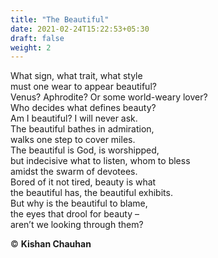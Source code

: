 ```yaml
---
title: "The Beautiful"
date: 2021-02-24T15:22:53+05:30
draft: false
weight: 2
---
```

What sign, what trait, what style\
must one wear to appear beautiful?\
Venus? Aphrodite? Or some world-weary lover?\
Who decides what defines beauty?\
Am I beautiful? I will never ask.\
The beautiful bathes in admiration,\
walks one step to cover miles.\
The beautiful is God, is worshipped,\
but indecisive what to listen, whom to bless\
amidst the swarm of devotees.\
Bored of it not tired, beauty is what\
the beautiful has, the beautiful exhibits.\
But why is the beautiful to blame,\
the eyes that drool for beauty –\
aren’t we looking through them?

© **Kishan Chauhan**